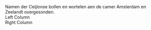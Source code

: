 ---
---

<div class="row">
  <div class="col-md-12">
  Namen der Ceijlonse bollen en wortelen aen de camer Amsterdam en Zeelandt overgesonden.
<div class="col-md-6">
Left Column
</div>
<div class="col-md-6">
Right Column
</div>
  </div>
</div>